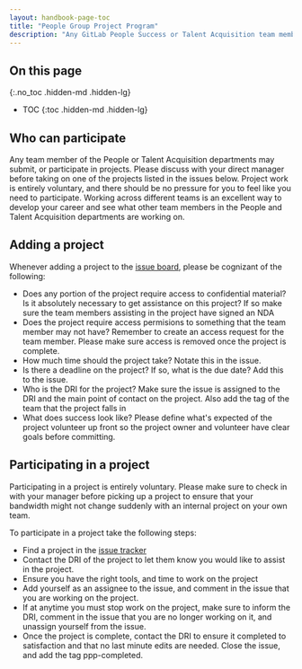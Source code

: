 ```yaml
---
layout: handbook-page-toc
title: "People Group Project Program"
description: "Any GitLab People Success or Talent Acquisition team members may participate in projects listed in the People Group Project Program issue board."
---
```


## On this page
{:.no_toc .hidden-md .hidden-lg}

- TOC
{:toc .hidden-md .hidden-lg}

## Who can participate

Any team member of the People or Talent Acquisition departments may submit, or participate in projects. Please discuss with your direct manager before taking on one of the projects listed in the issues below. Project work is entirely voluntary, and there should be no pressure for you to feel like you need to participate.  Working across different teams is an excellent way to develop your career and see what other team members in the People and Talent Acquisition departments are working on.

## Adding a project

Whenever adding a project to the [issue board](https://gitlab.com/gitlab-com/people-group/people-project-program/-/issues/new?issue%5Bassignee_id%5D=&issue%5Bmilestone_id%5D=), please be cognizant of the following:

- Does any portion of the project require access to confidential material? Is it absolutely necessary to get assistance on this project?  If so make sure the team members assisting in the project have signed an NDA
- Does the project require access permisions to something that the team member may not have? Remember to create an access request for the team member.  Please make sure access is removed once the project is complete.
- How much time should the project take? Notate this in the issue.
- Is there a deadline on the project? If so, what is the due date?  Add this to the issue.
- Who is the DRI for the project?  Make sure the issue is assigned to the DRI and the main point of contact on the project. Also add the tag of the team that the project falls in
- What does success look like?  Please define what's expected of the project volunteer up front so the project owner and volunteer have clear goals before committing.

## Participating in a project

Participating in a project is entirely voluntary.  Please make sure to check in with your manager before picking up a project to ensure that your bandwidth might not change suddenly with an internal project on your own team.

To participate in a project take the following steps:

- Find a project in the [issue tracker](https://gitlab.com/gitlab-com/people-group/people-project-program/-/issues)
- Contact the DRI of the project to let them know you would like to assist in the project.
- Ensure you have the right tools, and time to work on the project
- Add yourself as an assignee to the issue, and comment in the issue that you are working on the project.
- If at anytime you must stop work on the project, make sure to inform the DRI, comment in the issue that you are no longer working on it, and unassign yourself from the issue.
- Once the project is complete, contact the DRI to ensure it completed to satisfaction and that no last minute edits are needed. Close the issue, and add the tag ppp-completed.

